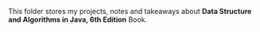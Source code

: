This folder stores my projects, notes and takeaways about __Data Structure and Algorithms in Java, 6th Edition__ Book.

